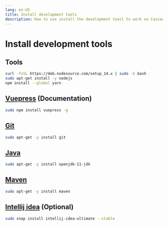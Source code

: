 ```yaml
---
lang: en-US
title: Install development tools
description: How to use install the development toosl to work on Cassandre and its website
---
```

# Install development tools

## Tools
```bash
curl -fsSL https://deb.nodesource.com/setup_14.x | sudo -E bash -
sudo apt-get install -y nodejs
npm install --global yarn
```

## [Vuepress](https://vuepress.vuejs.org/) (Documentation)
```bash
sudo npm install vuepress -g
```

## [Git](https://git-scm.com/)
```bash
sudo apt-get -y install git 
```

## [Java](https://openjdk.java.net/install/)
```bash
sudo apt-get -y install openjdk-11-jdk
```

## [Maven](https://maven.apache.org/)
```bash
sudo apt-get -y install maven
```

## [Intellij idea](https://www.jetbrains.com/idea/) (Optional)
```bash
sudo snap install intellij-idea-ultimate --stable
```
